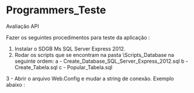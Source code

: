 # Programmers_Teste
Avaliação API

Fazer os seguintes procedimentos para teste da aplicação :

1. Instalar o SDGB Ms SQL Server Express 2012.
2. Rodar os scripts que se encontram na pasta \Scripts_Database na seguinte ordem:
a - Create_Database_SQL_Server_Express_2012.sql
b - Create_Tabela.sql
c - Popular_Tabela.sql

3 - Abrir o arquivo Web.Config e mudar a string de conexão. Exemplo abaixo :

<connectionStrings>
    <add name="MyDatabase" connectionString="data source=DESKTOP-OE4QIII\MSSQLSERVER12;initial catalog=ProgrammersTeste;persist security info=True;user id=sa;password=bqnec71$;MultipleActiveResultSets=True;" providerName="System.Data.SqlClient" />
  </connectionStrings>
  
  
  
  


